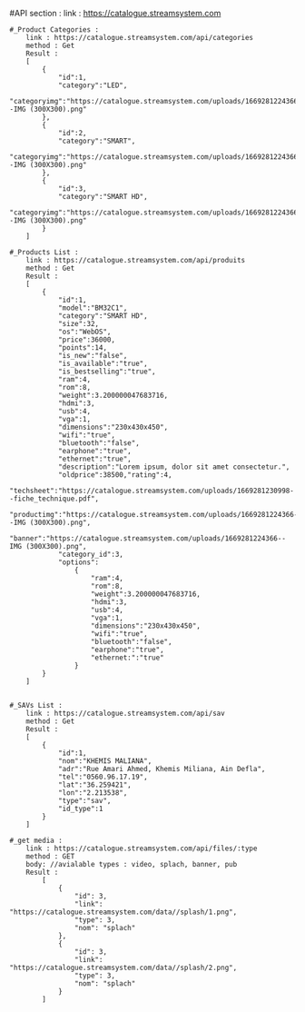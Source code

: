 #API section : 
    link : https://catalogue.streamsystem.com

    #_Product Categories :
        link : https://catalogue.streamsystem.com/api/categories
        method : Get 
        Result : 
        [
            {
                "id":1,
                "category":"LED",
                "categoryimg":"https://catalogue.streamsystem.com/uploads/1669281224366--IMG (300X300).png"
            },
            {
                "id":2,
                "category":"SMART",
                "categoryimg":"https://catalogue.streamsystem.com/uploads/1669281224366--IMG (300X300).png"
            },
            {
                "id":3,
                "category":"SMART HD",
                "categoryimg":"https://catalogue.streamsystem.com/uploads/1669281224366--IMG (300X300).png"
            }
        ]

    #_Products List : 
        link : https://catalogue.streamsystem.com/api/produits
        method : Get 
        Result : 
        [
            {
                "id":1,
                "model":"BM32C1",
                "category":"SMART HD",
                "size":32,
                "os":"WebOS",
                "price":36000,
                "points":14,
                "is_new":"false",
                "is_available":"true",
                "is_bestselling":"true",
                "ram":4,
                "rom":8,
                "weight":3.200000047683716,
                "hdmi":3,
                "usb":4,
                "vga":1,
                "dimensions":"230x430x450",
                "wifi":"true",
                "bluetooth":"false",
                "earphone":"true",
                "ethernet":"true",
                "description":"Lorem ipsum, dolor sit amet consectetur.",
                "oldprice":38500,"rating":4,
                "techsheet":"https://catalogue.streamsystem.com/uploads/1669281230998--fiche_technique.pdf",
                "productimg":"https://catalogue.streamsystem.com/uploads/1669281224366--IMG (300X300).png",
                "banner":"https://catalogue.streamsystem.com/uploads/1669281224366--IMG (300X300).png",
                "category_id":3,
                "options":
                    {
                        "ram":4,
                        "rom":8,
                        "weight":3.200000047683716,
                        "hdmi":3,
                        "usb":4,
                        "vga":1,
                        "dimensions":"230x430x450",
                        "wifi":"true",
                        "bluetooth":"false",
                        "earphone":"true",
                        "ethernet:":"true"
                    }
            }
        ]


    #_SAVs List : 
        link : https://catalogue.streamsystem.com/api/sav
        method : Get 
        Result : 
        [
            {
                "id":1,
                "nom":"KHEMIS MALIANA",
                "adr":"Rue Amari Ahmed, Khemis Miliana, Ain Defla",
                "tel":"0560.96.17.19",
                "lat":"36.259421",
                "lon":"2.213538",
                "type":"sav",
                "id_type":1
            }
        ]
    
    #_get media : 
        link : https://catalogue.streamsystem.com/api/files/:type
        method : GET
        body: //avialable types : video, splach, banner, pub
        Result : 
            [
                {
                    "id": 3,
                    "link": "https://catalogue.streamsystem.com/data//splash/1.png",
                    "type": 3,
                    "nom": "splach"
                },
                {
                    "id": 3,
                    "link": "https://catalogue.streamsystem.com/data//splash/2.png",
                    "type": 3,
                    "nom": "splach"
                }
            ]

